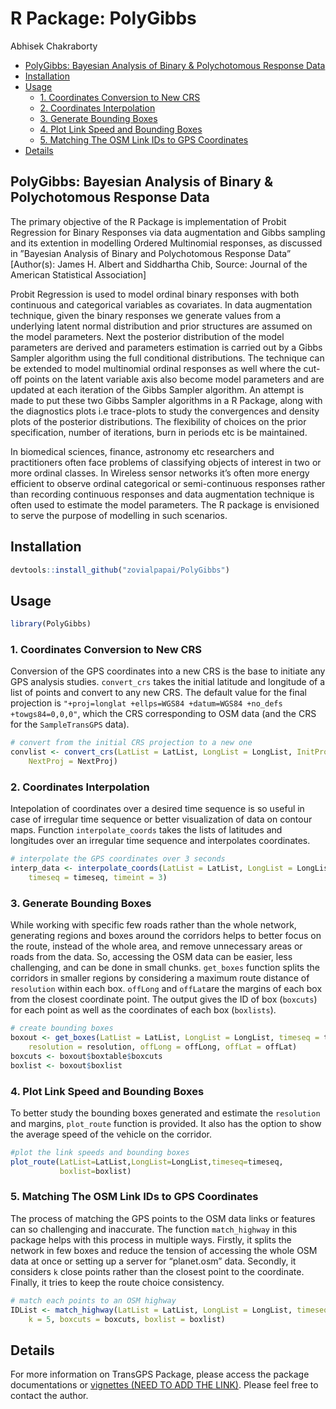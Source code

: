 R Package: PolyGibbs
================
Abhisek Chakraborty

  - [PolyGibbs: Bayesian Analysis of Binary &
Polychotomous Response Data](#polygibbs-bayesian-analysis-of-binary-&-polychotomous-response-data)
  - [Installation](#installation)
  - [Usage](#usage)
      - [1. Coordinates Conversion to New
        CRS](#coordinates-conversion-to-new-crs)
      - [2. Coordinates Interpolation](#coordinates-interpolation)
      - [3. Generate Bounding Boxes](#generate-bounding-boxes)
      - [4. Plot Link Speed and Bounding
        Boxes](#plot-link-speed-and-bounding-boxes)
      - [5. Matching The OSM Link IDs to GPS
        Coordinates](#matching-the-osm-link-ids-to-gps-coordinates)
  - [Details](#details)

## PolyGibbs: Bayesian Analysis of Binary & Polychotomous Response Data

The primary objective of the R Package
is implementation of Probit Regression for Binary Responses
via data augmentation and Gibbs sampling
and its extention in modelling Ordered Multinomial
responses, as discussed in ”Bayesian Analysis of Binary
and Polychotomous Response Data” [Author(s): James
H. Albert and Siddhartha Chib, Source: Journal of the
American Statistical Association]

Probit Regression is used to model ordinal binary
responses with both continuous and categorical
variables as covariates. In data augmentation
technique, given the binary responses we generate
values from a underlying latent normal distribution
and prior structures are assumed on the model
parameters. Next the posterior distribution of the
model parameters are derived and parameters estimation
is carried out by a Gibbs Sampler algorithm
using the full conditional distributions. The
technique can be extended to model multinomial
ordinal responses as well where the cut-off points
on the latent variable axis also become model
parameters and are updated at each iteration of the
Gibbs Sampler algorithm.
An attempt is made to put these two Gibbs
Sampler algorithms in a R Package, along with
the diagnostics plots i.e trace-plots to study the
convergences and density plots of the posterior
distributions. The flexibility of choices on the prior
specification, number of iterations, burn in periods
etc is be maintained.

In biomedical sciences, finance, astronomy etc
researchers and practitioners often face problems
of classifying objects of interest in two or more
ordinal classes. In Wireless sensor networks it’s
often more energy efficient to observe ordinal
categorical or semi-continuous responses rather
than recording continuous responses and data augmentation
technique is often used to estimate the
model parameters. The R package is envisioned to
serve the purpose of modelling in such scenarios.

## Installation

``` r
devtools::install_github("zovialpapai/PolyGibbs")
```

## Usage

``` r
library(PolyGibbs)
```

### 1\. Coordinates Conversion to New CRS

Conversion of the GPS coordinates into a new CRS is the base to initiate
any GPS analysis studies. `convert_crs` takes the initial latitude and
longitude of a list of points and convert to any new CRS. The default
value for the final projection is `"+proj=longlat +ellps=WGS84
+datum=WGS84 +no_defs +towgs84=0,0,0"`, which the CRS corresponding to
OSM data (and the CRS for the `SampleTransGPS` data).

``` r
# convert from the initial CRS projection to a new one
convlist <- convert_crs(LatList = LatList, LongList = LongList, InitProj = InitProj, 
    NextProj = NextProj)
```

### 2\. Coordinates Interpolation

Intepolation of coordinates over a desired time sequence is so useful in
case of irregular time sequence or better visualization of data on
contour maps. Function `interpolate_coords` takes the lists of latitudes
and longitudes over an irregular time sequence and interpolates
coordinates.

``` r
# interpolate the GPS coordinates over 3 seconds
interp_data <- interpolate_coords(LatList = LatList, LongList = LongList, 
    timeseq = timeseq, timeint = 3)
```

### 3\. Generate Bounding Boxes

While working with specific few roads rather than the whole network,
generating regions and boxes around the corridors helps to better focus
on the route, instead of the whole area, and remove unnecessary areas or
roads from the data. So, accessing the OSM data can be easier, less
challenging, and can be done in small chunks. `get_boxes` function
splits the corridors in smaller regions by considering a maximum route
distance of `resolution` within each box. `offLong` and `offLat`are the
margins of each box from the closest coordinate point. The output gives
the ID of box (`boxcuts`) for each point as well as the coordinates of
each box (`boxlists`).

``` r
# create bounding boxes
boxout <- get_boxes(LatList = LatList, LongList = LongList, timeseq = timeseq, 
    resolution = resolution, offLong = offLong, offLat = offLat)
boxcuts <- boxout$boxtable$boxcuts
boxlist <- boxout$boxlist
```

### 4\. Plot Link Speed and Bounding Boxes

To better study the bounding boxes generated and estimate the
`resolution` and margins, `plot_route` function is provided. It also has
the option to show the average speed of the vehicle on the corridor.

``` r
#plot the link speeds and bounding boxes
plot_route(LatList=LatList,LongList=LongList,timeseq=timeseq,
           boxlist=boxlist)
```

### 5\. Matching The OSM Link IDs to GPS Coordinates

The process of matching the GPS points to the OSM data links or features
can so challenging and inaccurate. The function `match_highway` in this
package helps with this process in multiple ways. Firstly, it splits the
network in few boxes and reduce the tension of accessing the whole OSM
data at once or setting up a server for “planet.osm” data. Secondly, it
considers `k` close points rather than the closest point to the
coordinate. Finally, it tries to keep the route choice consistency.

``` r
# match each points to an OSM highway
IDList <- match_highway(LatList = LatList, LongList = LongList, timeseq = timeseq, 
    k = 5, boxcuts = boxcuts, boxlist = boxlist)
```

## Details

For more information on TransGPS Package, please access the package
documentations or
[vignettes (NEED TO ADD THE LINK)](). Please feel
free to contact the author.
